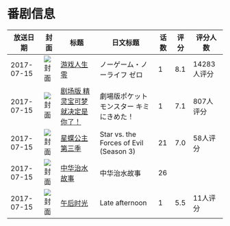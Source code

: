# 番剧信息

|放送日期|封面|标题|日文标题|话数|评分|评分人数|
|---|---|---|---|---|---|---|
|2017-07-15|![封面](https://lain.bgm.tv/pic/cover/c/2b/93/187276_3TRqx.jpg)|[游戏人生 零](https://bangumi.tv/subject/187276)|ノーゲーム・ノーライフ ゼロ|1|8.1|14283人评分|
|2017-07-15|![封面](https://lain.bgm.tv/pic/cover/c/45/b9/202242_LGQ9J.jpg)|[剧场版 精灵宝可梦 就决定是你了！](https://bangumi.tv/subject/202242)|劇場版ポケットモンスター キミにきめた！|1|7.1|807人评分|
|2017-07-15|![封面](https://lain.bgm.tv/pic/cover/c/bf/45/217069_tdXIX.jpg)|[星蝶公主 第三季](https://bangumi.tv/subject/217069)|Star vs. the Forces of Evil (Season 3)|21|7.0|58人评分|
|2017-07-15|![封面](https://lain.bgm.tv/pic/cover/c/e5/3e/229061_T22Uz.jpg)|[中华治水故事](https://bangumi.tv/subject/229061)|中华治水故事|26|||
|2017-07-15|![封面](https://lain.bgm.tv/pic/cover/c/c4/bd/276726_C7fns.jpg)|[午后时光](https://bangumi.tv/subject/276726)|Late afternoon|1|5.5|11人评分|
